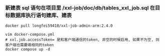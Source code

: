 ### 新建表 sql 语句在项目里 /xxl-job/doc/db/tables_xxl_job.sql 在目标数据库执行语句建库、建表

```shell
docker pull longfei59418/xxl-job-admin-arm:2.4.0

vim docker-compose.yml
# xxl.job.accessToken= 是和客户端通信的token, 非空的时候启用, 如果不为空, 则客户端也需要填相同的token
docker compose up -d
```
